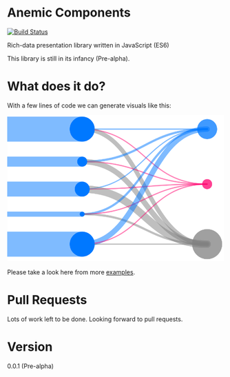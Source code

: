 # Anemic Components

[![Build Status](https://travis-ci.org/haroldcampbell/anemic-components.svg?branch=master)](https://travis-ci.org/haroldcampbell/anemic-components)

Rich-data presentation library written in JavaScript (ES6)

This library is still in its infancy (Pre-alpha).

# What does it do?

With a few lines of code we can generate visuals like this:

![Example 6](./common/images/advanced-example.png "Example 6")

Please take a look here from more [examples](./examples/index.html).

# Pull Requests

Lots of work left to be done. Looking forward to pull requests.

# Version

0.0.1 (Pre-alpha)
